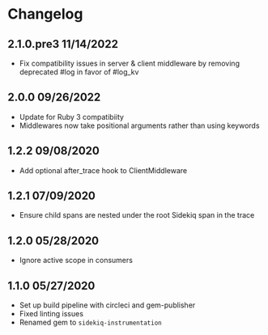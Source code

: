 
Changelog
=========
## 2.1.0.pre3 11/14/2022
  * Fix compatibility issues in server & client middleware by removing deprecated #log in favor of #log_kv

## 2.0.0 09/26/2022
  * Update for Ruby 3 compatibiity
  * Middlewares now take positional arguments rather than using keywords

## 1.2.2 09/08/2020
  * Add optional after_trace hook to ClientMiddleware

## 1.2.1 07/09/2020
  * Ensure child spans are nested under the root Sidekiq span in the trace

## 1.2.0 05/28/2020
  * Ignore active scope in consumers

## 1.1.0 05/27/2020
  * Set up build pipeline with circleci and gem-publisher
  * Fixed linting issues
  * Renamed gem to `sidekiq-instrumentation`
